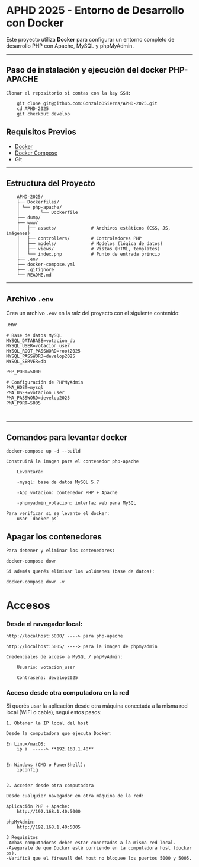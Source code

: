 # APHD 2025 - Entorno de Desarrollo con Docker

Este proyecto utiliza **Docker** para configurar un entorno completo de desarrollo PHP con Apache, MySQL y phpMyAdmin.

---
## Paso de instalación y ejecución del docker PHP-APACHE 

    Clonar el repositorio si contas con la key SSH:  
    
        git clone git@github.com:GonzaloOSierra/APHD-2025.git
        cd APHD-2025
        git checkout develop


## Requisitos Previos

- [Docker](https://www.docker.com/)
- [Docker Compose](https://docs.docker.com/compose/)
- Git

---

## Estructura del Proyecto

```
    APHD-2025/
    ├── Dockerfiles/
    │ └── php-apache/
    │        └── Dockerfile
    ├── dump/ 
    ├── www/ 
    │   ├── assets/             # Archivos estáticos (CSS, JS, imágenes)
    │   ├── controllers/        # Controladores PHP
    │   ├── models/             # Modelos (lógica de datos)
    │   ├── views/              # Vistas (HTML, templates)
    │   └── index.php           # Punto de entrada princip
    ├── .env 
    ├── docker-compose.yml
    ├── .gitignore
    └── README.md

``` 

---

## Archivo `.env`

Crea un archivo `.env` en la raíz del proyecto con el siguiente contenido:

.env


```
# Base de datos MySQL
MYSQL_DATABASE=votacion_db
MYSQL_USER=votacion_user
MYSQL_ROOT_PASSWORD=root2025
MYSQL_PASSWORD=develop2025
MYSQL_SERVER=db

PHP_PORT=5000

# Configuración de PHPMyAdmin
PMA_HOST=mysql
PMA_USER=votacion_user
PMA_PASSWORD=develop2025
PMA_PORT=5005



```
---

## Comandos para levantar docker

    docker-compose up -d --build
    
    Construirá la imagen para el contenedor php-apache

        Levantará:

        -mysql: base de datos MySQL 5.7

        -App_votacion: contenedor PHP + Apache

        -phpmyadmin_votacion: interfaz web para MySQL

    Para verificar si se levanto el docker:  
        usar `docker ps`

## Apagar los contenedores

    Para detener y eliminar los contenedores:

    docker-compose down

    Si además querés eliminar los volúmenes (base de datos):

    docker-compose down -v

# Accesos

### Desde el navegador local:  
    http://localhost:5000/ ----> para php-apache
    
    http://localhost:5005/ ----> para la imagen de phpmyadmin  

    Credenciales de acceso a MySQL / phpMyAdmin:

        Usuario: votacion_user

        Contraseña: develop2025

### Acceso desde otra computadora en la red

Si querés usar la aplicación desde otra máquina conectada a la misma red local (WiFi o cable), seguí estos pasos:

    1. Obtener la IP local del host

    Desde la computadora que ejecuta Docker:

    En Linux/macOS:
        ip a  -----> **192.168.1.40**


    En Windows (CMD o PowerShell):
        ipconfig


    2. Acceder desde otra computadora

    Desde cualquier navegador en otra máquina de la red:

    Aplicación PHP + Apache:
        http://192.168.1.40:5000

    phpMyAdmin:
        http://192.168.1.40:5005

    3 Requisitos
    -Ambas computadoras deben estar conectadas a la misma red local.
    -Asegurate de que Docker esté corriendo en la computadora host (docker ps).
    -Verificá que el firewall del host no bloquee los puertos 5000 y 5005.
